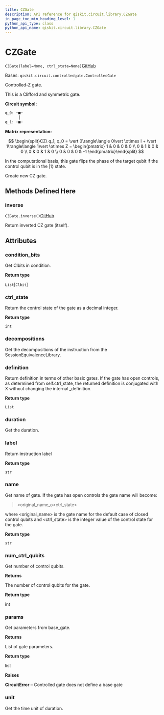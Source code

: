 ```yaml
---
title: CZGate
description: API reference for qiskit.circuit.library.CZGate
in_page_toc_min_heading_level: 1
python_api_type: class
python_api_name: qiskit.circuit.library.CZGate
---
```


# CZGate

<span id="qiskit.circuit.library.CZGate" />

`CZGate(label=None, ctrl_state=None)`[GitHub](https://github.com/qiskit/qiskit/tree/stable/0.19/qiskit/circuit/library/standard_gates/z.py "view source code")

Bases: `qiskit.circuit.controlledgate.ControlledGate`

Controlled-Z gate.

This is a Clifford and symmetric gate.

**Circuit symbol:**

```python
q_0: ─■─
      │
q_1: ─■─
```

**Matrix representation:**

$$
\begin{split}CZ\ q_1, q_0 =
    \vert 0\rangle\langle 0\vert  \otimes I + \vert 1\rangle\langle 1\vert  \otimes Z =
    \begin{pmatrix}
        1 & 0 & 0 & 0 \\
        0 & 1 & 0 & 0 \\
        0 & 0 & 1 & 0 \\
        0 & 0 & 0 & -1
    \end{pmatrix}\end{split}
$$

In the computational basis, this gate flips the phase of the target qubit if the control qubit is in the $\vert 1\rangle$ state.

Create new CZ gate.

## Methods Defined Here

### inverse

<span id="qiskit.circuit.library.CZGate.inverse" />

`CZGate.inverse()`[GitHub](https://github.com/qiskit/qiskit/tree/stable/0.19/qiskit/circuit/library/standard_gates/z.py "view source code")

Return inverted CZ gate (itself).

## Attributes

<span id="qiskit.circuit.library.CZGate.condition_bits" />

### condition\_bits

Get Clbits in condition.

**Return type**

`List`\[`Clbit`]

<span id="qiskit.circuit.library.CZGate.ctrl_state" />

### ctrl\_state

Return the control state of the gate as a decimal integer.

**Return type**

`int`

<span id="qiskit.circuit.library.CZGate.decompositions" />

### decompositions

Get the decompositions of the instruction from the SessionEquivalenceLibrary.

<span id="qiskit.circuit.library.CZGate.definition" />

### definition

Return definition in terms of other basic gates. If the gate has open controls, as determined from self.ctrl\_state, the returned definition is conjugated with X without changing the internal \_definition.

**Return type**

`List`

<span id="qiskit.circuit.library.CZGate.duration" />

### duration

Get the duration.

<span id="qiskit.circuit.library.CZGate.label" />

### label

Return instruction label

**Return type**

`str`

<span id="qiskit.circuit.library.CZGate.name" />

### name

Get name of gate. If the gate has open controls the gate name will become:

> \<original\_name\_o\<ctrl\_state>

where \<original\_name> is the gate name for the default case of closed control qubits and \<ctrl\_state> is the integer value of the control state for the gate.

**Return type**

`str`

<span id="qiskit.circuit.library.CZGate.num_ctrl_qubits" />

### num\_ctrl\_qubits

Get number of control qubits.

**Returns**

The number of control qubits for the gate.

**Return type**

int

<span id="qiskit.circuit.library.CZGate.params" />

### params

Get parameters from base\_gate.

**Returns**

List of gate parameters.

**Return type**

list

**Raises**

**CircuitError** – Controlled gate does not define a base gate

<span id="qiskit.circuit.library.CZGate.unit" />

### unit

Get the time unit of duration.

